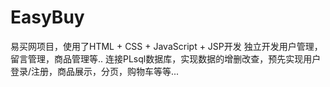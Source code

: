 # EasyBuy
易买网项目，使用了HTML + CSS + JavaScript + JSP开发
独立开发用户管理，留言管理，商品管理等..
连接PLsql数据库，实现数据的增删改查，预先实现用户登录/注册，商品展示，分页，购物车等等...
